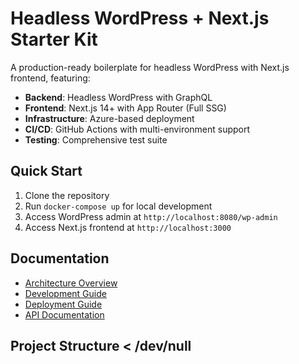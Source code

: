 # Headless WordPress + Next.js Starter Kit

A production-ready boilerplate for headless WordPress with Next.js frontend, featuring:

- **Backend**: Headless WordPress with GraphQL
- **Frontend**: Next.js 14+ with App Router (Full SSG)
- **Infrastructure**: Azure-based deployment
- **CI/CD**: GitHub Actions with multi-environment support
- **Testing**: Comprehensive test suite

## Quick Start

1. Clone the repository
2. Run `docker-compose up` for local development
3. Access WordPress admin at `http://localhost:8080/wp-admin`
4. Access Next.js frontend at `http://localhost:3000`

## Documentation

- [Architecture Overview](./docs/architecture/overview.md)
- [Development Guide](./docs/development.md)
- [Deployment Guide](./docs/deployment.md)
- [API Documentation](./docs/api/README.md)

## Project Structure < /dev/null